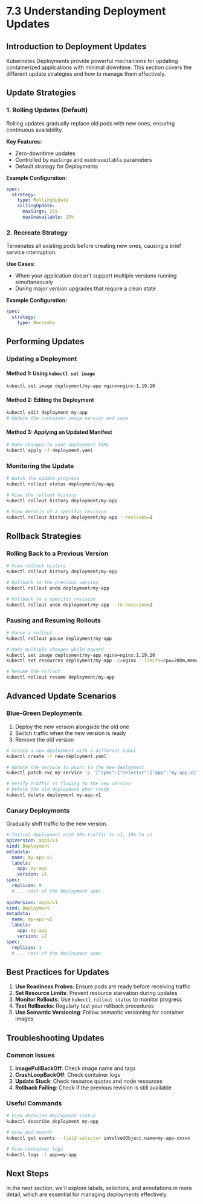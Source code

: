 # 7.3 Understanding Deployment Updates

## Introduction to Deployment Updates

Kubernetes Deployments provide powerful mechanisms for updating containerized applications with minimal downtime. This section covers the different update strategies and how to manage them effectively.

## Update Strategies

### 1. Rolling Updates (Default)

Rolling updates gradually replace old pods with new ones, ensuring continuous availability.

**Key Features:**
- Zero-downtime updates
- Controlled by `maxSurge` and `maxUnavailable` parameters
- Default strategy for Deployments

**Example Configuration:**
```yaml
spec:
  strategy:
    type: RollingUpdate
    rollingUpdate:
      maxSurge: 25%
      maxUnavailable: 25%
```

### 2. Recreate Strategy

Terminates all existing pods before creating new ones, causing a brief service interruption.

**Use Cases:**
- When your application doesn't support multiple versions running simultaneously
- During major version upgrades that require a clean state

**Example Configuration:**
```yaml
spec:
  strategy:
    type: Recreate
```

## Performing Updates

### Updating a Deployment

#### Method 1: Using `kubectl set image`
```bash
kubectl set image deployment/my-app nginx=nginx:1.19.10
```

#### Method 2: Editing the Deployment
```bash
kubectl edit deployment my-app
# Update the container image version and save
```

#### Method 3: Applying an Updated Manifest
```bash
# Make changes to your deployment YAML
kubectl apply -f deployment.yaml
```

### Monitoring the Update

```bash
# Watch the update progress
kubectl rollout status deployment/my-app

# View the rollout history
kubectl rollout history deployment/my-app

# View details of a specific revision
kubectl rollout history deployment/my-app --revision=2
```

## Rollback Strategies

### Rolling Back to a Previous Version

```bash
# View rollout history
kubectl rollout history deployment/my-app

# Rollback to the previous version
kubectl rollout undo deployment/my-app

# Rollback to a specific revision
kubectl rollout undo deployment/my-app --to-revision=2
```

### Pausing and Resuming Rollouts

```bash
# Pause a rollout
kubectl rollout pause deployment/my-app

# Make multiple changes while paused
kubectl set image deployment/my-app nginx=nginx:1.19.10
kubectl set resources deployment/my-app -c=nginx --limits=cpu=200m,memory=512Mi

# Resume the rollout
kubectl rollout resume deployment/my-app
```

## Advanced Update Scenarios

### Blue-Green Deployments

1. Deploy the new version alongside the old one
2. Switch traffic when the new version is ready
3. Remove the old version

```bash
# Create a new deployment with a different label
kubectl create -f new-deployment.yaml

# Update the service to point to the new deployment
kubectl patch svc my-service -p '{"spec":{"selector":{"app":"my-app-v2"}}}'

# Verify traffic is flowing to the new version
# Delete the old deployment when ready
kubectl delete deployment my-app-v1
```

### Canary Deployments

Gradually shift traffic to the new version.

```yaml
# Initial deployment with 90% traffic to v1, 10% to v2
apiVersion: apps/v1
kind: Deployment
metadata:
  name: my-app-v1
  labels:
    app: my-app
    version: v1
spec:
  replicas: 9
  # ... rest of the deployment spec
---
apiVersion: apps/v1
kind: Deployment
metadata:
  name: my-app-v2
  labels:
    app: my-app
    version: v2
spec:
  replicas: 1
  # ... rest of the deployment spec
```

## Best Practices for Updates

1. **Use Readiness Probes**: Ensure pods are ready before receiving traffic
2. **Set Resource Limits**: Prevent resource starvation during updates
3. **Monitor Rollouts**: Use `kubectl rollout status` to monitor progress
4. **Test Rollbacks**: Regularly test your rollback procedures
5. **Use Semantic Versioning**: Follow semantic versioning for container images

## Troubleshooting Updates

### Common Issues

1. **ImagePullBackOff**: Check image name and tags
2. **CrashLoopBackOff**: Check container logs
3. **Update Stuck**: Check resource quotas and node resources
4. **Rollback Failing**: Check if the previous revision is still available

### Useful Commands

```bash
# View detailed deployment status
kubectl describe deployment my-app

# View pod events
kubectl get events --field-selector involvedObject.name=my-app-xxxxx

# View container logs
kubectl logs -l app=my-app
```

## Next Steps

In the next section, we'll explore labels, selectors, and annotations in more detail, which are essential for managing deployments effectively.
